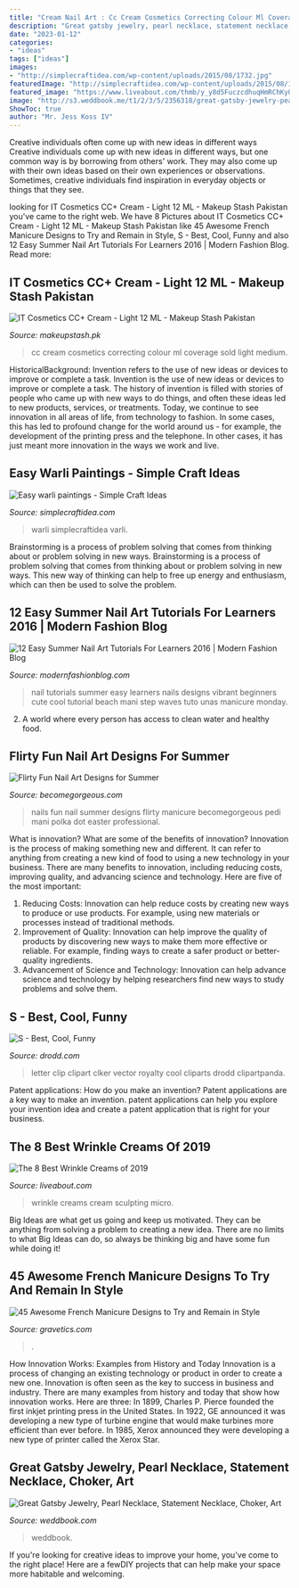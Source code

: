 ```yaml
---
title: "Cream Nail Art : Cc Cream Cosmetics Correcting Colour Ml Coverage Sold Light Medium"
description: "Great gatsby jewelry, pearl necklace, statement necklace, choker, art"
date: "2023-01-12"
categories:
- "ideas"
tags: ["ideas"]
images:
- "http://simplecraftidea.com/wp-content/uploads/2015/08/1732.jpg"
featuredImage: "http://simplecraftidea.com/wp-content/uploads/2015/08/1732.jpg"
featured_image: "https://www.liveabout.com/thmb/y_y8d5FuczcdhuqHmRChKyOhpuQ=/1000x1000/filters:fill(auto,1)/RG-Micro-Sculpting-Cream-50g-ANZ-PRIMARY-FRONT-bh-5499a82ee9374757a478dbbf91a958d9.jpg"
image: "http://s3.weddbook.me/t1/2/3/5/2356318/great-gatsby-jewelry-pearl-necklace-statement-necklace-choker-art-deco-rhinestone-necklace-upcycled-vintage-bridal-choker-wedding.jpg"
ShowToc: true
author: "Mr. Jess Koss IV"
---
```



Creative individuals often come up with new ideas in different ways
Creative individuals come up with new ideas in different ways, but one common way is by borrowing from others' work. They may also come up with their own ideas based on their own experiences or observations. Sometimes, creative individuals find inspiration in everyday objects or things that they see.

	

		
looking for IT Cosmetics CC+ Cream - Light 12 ML - Makeup Stash Pakistan you've came to the right web. We have 8 Pictures about IT Cosmetics CC+ Cream - Light 12 ML - Makeup Stash Pakistan like 45 Awesome French Manicure Designs to Try and Remain in Style, S - Best, Cool, Funny and also 12 Easy Summer Nail Art Tutorials For Learners 2016 | Modern Fashion Blog. Read more:
		
    
## IT Cosmetics CC+ Cream - Light 12 ML - Makeup Stash Pakistan

<img loading=lazy src="https://makeupstash.pk/wp-content/uploads/2019/07/it-cosmetics-cc-cream-2.jpg" onerror="this.onerror=null;this.src='https://tse2.mm.bing.net/th?id=OIP.e7pYhNcySrA0rqW5e4r7UgHaE8&amp;pid=15.1';" alt="IT Cosmetics CC+ Cream - Light 12 ML - Makeup Stash Pakistan">

_Source: makeupstash.pk_

>cc cream cosmetics correcting colour ml coverage sold light medium. 

	

HistoricalBackground: Invention refers to the use of new ideas or devices to improve or complete a task.
Invention is the use of new ideas or devices to improve or complete a task. The history of invention is filled with stories of people who came up with new ways to do things, and often these ideas led to new products, services, or treatments. Today, we continue to see innovation in all areas of life, from technology to fashion. In some cases, this has led to profound change for the world around us - for example, the development of the printing press and the telephone. In other cases, it has just meant more innovation in the ways we work and live.

    
## Easy Warli Paintings - Simple Craft Ideas

<img loading=lazy src="http://simplecraftidea.com/wp-content/uploads/2015/08/1732.jpg" onerror="this.onerror=null;this.src='https://tse4.mm.bing.net/th?id=OIP.0tl19jDDi4hgTFfinTYtCgHaLD&amp;pid=15.1';" alt="Easy warli paintings - Simple Craft Ideas">

_Source: simplecraftidea.com_

>warli simplecraftidea varli. 

	

Brainstorming is a process of problem solving that comes from thinking about or problem solving in new ways.
Brainstorming is a process of problem solving that comes from thinking about or problem solving in new ways. This new way of thinking can help to free up energy and enthusiasm, which can then be used to solve the problem.

    
## 12 Easy Summer Nail Art Tutorials For Learners 2016 | Modern Fashion Blog

<img loading=lazy src="http://modernfashionblog.com/wp-content/uploads/2016/07/12-Easy-Summer-Nail-Art-Tutorials-For-Learners-2016-3.jpg" onerror="this.onerror=null;this.src='https://tse2.mm.bing.net/th?id=OIP.ymoUrHNZuEkPraGp0ugJuAHaPr&amp;pid=15.1';" alt="12 Easy Summer Nail Art Tutorials For Learners 2016 | Modern Fashion Blog">

_Source: modernfashionblog.com_

>nail tutorials summer easy learners nails designs vibrant beginners cute cool tutorial beach mani step waves tuto unas manicure monday. 

	

2. A world where every person has access to clean water and healthy food. 

    
## Flirty Fun Nail Art Designs For Summer

<img loading=lazy src="https://static.becomegorgeous.com/img/arts/2012/Jan/22/6529/nails_2012_fun.jpg" onerror="this.onerror=null;this.src='https://tse3.mm.bing.net/th?id=OIP.jRfXJtZGxvIRTYN7wCXIVAHaJ4&amp;pid=15.1';" alt="Flirty Fun Nail Art Designs for Summer">

_Source: becomegorgeous.com_

>nails fun nail summer designs flirty manicure becomegorgeous pedi mani polka dot easter professional. 

	

What is innovation? What are some of the benefits of innovation?
Innovation is the process of making something new and different. It can refer to anything from creating a new kind of food to using a new technology in your business. There are many benefits to innovation, including reducing costs, improving quality, and advancing science and technology. Here are five of the most important: 
1. Reducing Costs: Innovation can help reduce costs by creating new ways to produce or use products. For example, using new materials or processes instead of traditional methods.
2. Improvement of Quality: Innovation can help improve the quality of products by discovering new ways to make them more effective or reliable. For example, finding ways to create a safer product or better-quality ingredients.
3. Advancement of Science and Technology: Innovation can help advance science and technology by helping researchers find new ways to study problems and solve them.

    
## S - Best, Cool, Funny

<img loading=lazy src="https://www.drodd.com/images14/s24.png" onerror="this.onerror=null;this.src='https://tse4.mm.bing.net/th?id=OIP.ROfbHKKpODf900Xc8rXwRwAAAA&amp;pid=15.1';" alt="S - Best, Cool, Funny">

_Source: drodd.com_

>letter clip clipart clker vector royalty cool cliparts drodd clipartpanda. 

	

Patent applications: How do you make an invention?
Patent applications are a key way to make an invention. patent applications can help you explore your invention idea and create a patent application that is right for your business.

    
## The 8 Best Wrinkle Creams Of 2019

<img loading=lazy src="https://www.liveabout.com/thmb/y_y8d5FuczcdhuqHmRChKyOhpuQ=/1000x1000/filters:fill(auto,1)/RG-Micro-Sculpting-Cream-50g-ANZ-PRIMARY-FRONT-bh-5499a82ee9374757a478dbbf91a958d9.jpg" onerror="this.onerror=null;this.src='https://tse2.mm.bing.net/th?id=OIP.s9pjWkPv1_FvH8QAWLkHvgHaHa&amp;pid=15.1';" alt="The 8 Best Wrinkle Creams of 2019">

_Source: liveabout.com_

>wrinkle creams cream sculpting micro. 

	

Big Ideas are what get us going and keep us motivated. They can be anything from solving a problem to creating a new idea. There are no limits to what Big Ideas can do, so always be thinking big and have some fun while doing it!

    
## 45 Awesome French Manicure Designs To Try And Remain In Style

<img loading=lazy src="https://www.gravetics.com/wp-content/uploads/2017/04/nails-naildesign-frenchmanicure-nailswag-nailsdesign-nailpolish.jpg" onerror="this.onerror=null;this.src='https://tse3.mm.bing.net/th?id=OIP.G9hfY1Y8NmFj2M1CAyStpAHaHa&amp;pid=15.1';" alt="45 Awesome French Manicure Designs to Try and Remain in Style">

_Source: gravetics.com_

>. 

	

How Innovation Works: Examples from History and Today
Innovation is a process of changing an existing technology or product in order to create a new one. Innovation is often seen as the key to success in business and industry. There are many examples from history and today that show how innovation works. Here are three: 
In 1899, Charles P. Pierce founded the first inkjet printing press in the United States.
In 1922, GE announced it was developing a new type of turbine engine that would make turbines more efficient than ever before. 
In 1985, Xerox announced they were developing a new type of printer called the Xerox Star.

    
## Great Gatsby Jewelry, Pearl Necklace, Statement Necklace, Choker, Art

<img loading=lazy src="http://s3.weddbook.me/t1/2/3/5/2356318/great-gatsby-jewelry-pearl-necklace-statement-necklace-choker-art-deco-rhinestone-necklace-upcycled-vintage-bridal-choker-wedding.jpg" onerror="this.onerror=null;this.src='https://tse2.mm.bing.net/th?id=OIP.VkNeZfTxEff_QbKqBdBNZwHaJ3&amp;pid=15.1';" alt="Great Gatsby Jewelry, Pearl Necklace, Statement Necklace, Choker, Art">

_Source: weddbook.com_

>weddbook. 

	

If you're looking for creative ideas to improve your home, you've come to the right place! Here are a fewDIY projects that can help make your space more habitable and welcoming.

